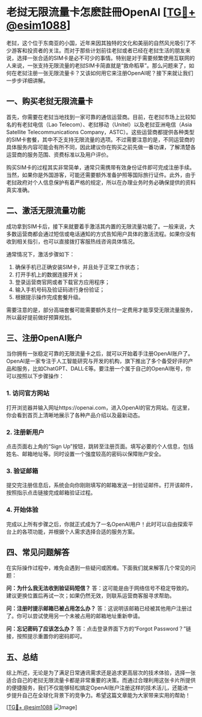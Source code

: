 # 老挝无限流量卡怎麽註冊OpenAI [[TG💪+ @esim1088](https://t.me/s/esim1088)]

老挝，这个位于东南亚的小国，近年来因其独特的文化和美丽的自然风光吸引了不少游客和投资者的关注。而对于那些计划前往老挝或者已经在老挝生活的朋友来说，选择一张合适的SIM卡是必不可少的事情。特别是对于需要频繁使用互联网的人来说，一张支持无限流量的老挝SIM卡简直就是“救命稻草”。那么问题来了，如何在老挝注册一张无限流量卡？又该如何用它来注册OpenAI呢？接下来就让我们一步步详细讲解。

## 一、购买老挝无限流量卡

首先，你需要在老挝当地找到一家可靠的通信运营商。目前，在老挝市场上比较知名的有老挝电信（Lao Telecom）、老挝移动（Unitel）以及老挝亚洲电信（Asia Satellite Telecommunications Company，ASTC）。这些运营商都提供各种类型的SIM卡套餐，其中不乏支持无限流量的选项。不过需要注意的是，不同运营商的具体服务内容可能会有所不同，因此建议你在购买之前先做一番功课，了解清楚各运营商的服务范围、资费标准以及用户评价。

购买SIM卡的过程其实非常简单，通常只需携带有效身份证件即可完成注册手续。当然，如果你是外国游客，可能还需要额外准备护照等国际旅行证件。此外，由于老挝政府对个人信息保护有着严格的规定，所以在办理业务时务必确保提供的资料真实准确。

## 二、激活无限流量功能

成功拿到SIM卡后，接下来就要着手激活其内置的无限流量功能了。一般来说，大多数运营商都会通过短信或电话通知的方式告知用户具体的激活流程。如果你没有收到相关指引，也可以直接拨打客服热线咨询具体情况。

通常情况下，激活步骤如下：
1. 确保手机已正确安装SIM卡，并且处于正常工作状态；
2. 打开手机上的数据连接开关；
3. 登录运营商官网或者下载官方应用程序；
4. 输入手机号码及验证码进行身份验证；
5. 根据提示操作完成套餐升级。

需要注意的是，部分高端套餐可能需要额外支付一定费用才能享受无限流量服务，所以最好提前做好预算规划。

## 三、注册OpenAI账户

当你拥有一张稳定可靠的无限流量卡之后，就可以开始着手注册OpenAI账户了。OpenAI是一家专注于人工智能研究与开发的机构，旗下推出了多个备受好评的产品和服务，比如ChatGPT、DALL·E等。要注册一个属于自己的OpenAI账号，你可以按照以下步骤操作：

### 1. 访问官方网站
打开浏览器并输入网址https://openai.com，进入OpenAI的官方网站。在这里，你会看到首页上清晰地展示了各种产品介绍以及最新动态。

### 2. 注册新用户
点击页面右上角的“Sign Up”按钮，跳转至注册页面。填写必要的个人信息，包括姓名、邮箱地址等。同时设置一个强度较高的密码以保障账户安全。

### 3. 验证邮箱
提交完注册信息后，系统会向你刚刚填写的邮箱发送一封验证邮件。打开该邮件，按照指示点击链接完成邮箱验证过程。

### 4. 开始体验
完成以上所有步骤之后，你就正式成为了一名OpenAI用户！此时可以自由探索平台上的各项功能，并根据个人需求选择合适的服务方案。

## 四、常见问题解答

在实际操作过程中，难免会遇到一些疑问或困难。下面我们就来解答几个常见的问题：

**问：为什么我无法收到验证码短信？**
答：这可能是由于网络信号不稳定导致的。建议更换位置后再试一次；如果仍然无效，则联系运营商客服寻求帮助。

**问：注册时提示邮箱已被占用怎么办？**
答：这说明该邮箱已经被其他用户注册过了。你可以尝试使用另一个未被占用的邮箱地址重新申请。

**问：忘记密码了应该怎么办？**
答：点击登录界面下方的“Forgot Password？”链接，按照提示重置你的密码即可。

## 五、总结

综上所述，无论是为了满足日常通讯需求还是追求更高层次的技术体验，选择一张适合自己的老挝无限流量卡都是非常重要的决策。而通过合理利用这张卡片所提供的便捷服务，我们不仅能够轻松搞定OpenAI账户注册这样的技术活儿，还能进一步提升自己在全球化背景下的竞争力。希望这篇文章能为大家带来实用的帮助！

[[TG💪+ @esim1088](https://t.me/s/esim1088) ![Image](https://i.postimg.cc/4NQfJmqS/Snipaste-2025-05-13-00-14-12.png)]